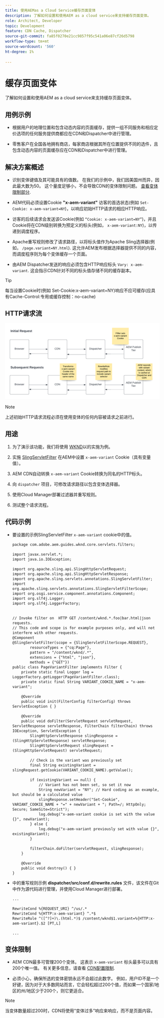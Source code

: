 ```yaml
---
title: 使用AEMas a Cloud Service缓存页面变体
description: 了解如何设置和使用AEM as a cloud service来支持缓存页面变体。
role: Architect, Developer
topic: Development
feature: CDN Cache, Dispatcher
source-git-commit: fa85f0270e21cc9857f95c541a06e87cf26d5798
workflow-type: tm+mt
source-wordcount: '560'
ht-degree: 1%

---
```


# 缓存页面变体

了解如何设置和使用AEM as a cloud service来支持缓存页面变体。

## 用例示例

+ 根据用户的地理位置和包含动态内容的页面缓存，提供一组不同服务和相应定价选项的任何服务提供商都应在CDN和Dispatcher中进行管理。

+ 零售客户在全国各地拥有商店，每家商店根据其所在位置提供不同的选件，且包含动态内容的页面缓存应在CDN和Dispatcher中进行管理。

## 解决方案概述

+ 识别变体键值及其可能具有的值数。 在我们的示例中，我们因美国州而异，因此最大数为50。 这个量度足够小，不会导致CDN的变体限制问题。 [查看变体限制部分](#variant-limitations).

+ AEM代码必须设置Cookie __&quot;x-aem-variant&quot;__ 访客的首选状态(例如 `Set-Cookie: x-aem-variant=NY`)，以响应初始HTTP请求的相应HTTP响应。

+ 访客的后续请求会发送该Cookie(例如 `“Cookie: x-aem-variant=NY”`)，并且Cookie将在CDN级别转换为预定义的标头(例如， `x-aem-variant:NY`)，以传递到调度程序。

+ Apache重写规则修改了请求路径，以将标头值作为Apache Sling选择器(例如， `/page.variant=NY.html`). 这允许AEM发布根据选择器提供不同的内容，而调度程序则为每个变体缓存一个页面。

+ 由AEM Dispatcher发送的响应必须包含HTTP响应标头 `Vary: x-aem-variant`. 这会指示CDN针对不同的标头值存储不同的缓存副本。

>[!TIP]
>
>每当设置Cookie时(例如 Set-Cookie:x-aem-variant=NY)响应不应可缓存(应具有Cache-Control:专用或缓存控制：no-cache)

## HTTP请求流

![变型缓存请求流](./assets/variant-cache-request-flow.png)

>[!NOTE]
>
>上述初始HTTP请求流程必须在使用变体的任何内容被请求之前进行。

## 用途

1. 为了演示该功能，我们将使用 [WKND](https://experienceleague.adobe.com/docs/experience-manager-learn/getting-started-wknd-tutorial-develop/overview.html?lang=zh-Hans)以的实施为例。

1. 实施 [SlingServletFilter](https://sling.apache.org/documentation/the-sling-engine/filters.html) 在AEM中设置 `x-aem-variant` Cookie（具有变量值）。

1. AEM CDN自动转换 `x-aem-variant` Cookie转换为同名的HTTP标头。

1. 向 `dispatcher` 项目，可修改请求路径以包含变体选择器。

1. 使用Cloud Manager部署过滤器并重写规则。

1. 测试整个请求流程。

## 代码示例

+ 要设置的示例SlingServletFilter `x-aem-variant` cookie中的值。

   ```
   package com.adobe.aem.guides.wknd.core.servlets.filters;
   
   import javax.servlet.*;
   import java.io.IOException;
   
   import org.apache.sling.api.SlingHttpServletRequest;
   import org.apache.sling.api.SlingHttpServletResponse;
   import org.apache.sling.servlets.annotations.SlingServletFilter;
   import org.apache.sling.servlets.annotations.SlingServletFilterScope;
   import org.osgi.service.component.annotations.Component;
   import org.slf4j.Logger;
   import org.slf4j.LoggerFactory;
   
   
   // Invoke filter on  HTTP GET /content/wknd.*.foo|bar.html|json requests.
   // This code and scope is for example purposes only, and will not interfere with other requests.
   @Component
   @SlingServletFilter(scope = {SlingServletFilterScope.REQUEST},
           resourceTypes = {"cq:Page"},
           pattern = "/content/wknd/.*",
           extensions = {"html", "json"},
           methods = {"GET"})
   public class PageVariantFilter implements Filter {
       private static final Logger log = LoggerFactory.getLogger(PageVariantFilter.class);
       private static final String VARIANT_COOKIE_NAME = "x-aem-variant";
   
       @Override
       public void init(FilterConfig filterConfig) throws ServletException { }
   
       @Override
       public void doFilter(ServletRequest servletRequest, ServletResponse servletResponse, FilterChain filterChain) throws IOException, ServletException {
           SlingHttpServletResponse slingResponse = (SlingHttpServletResponse) servletResponse;
           SlingHttpServletRequest slingRequest = (SlingHttpServletRequest) servletRequest;
   
           // Check is the variant was previously set
           final String existingVariant = slingRequest.getCookie(VARIANT_COOKIE_NAME).getValue();
   
           if (existingVariant == null) {
               // Variant has not been set, so set it now
               String newVariant = "NY"; // Hard coding as an example, but should be a calculated value
               slingResponse.setHeader("Set-Cookie", VARIANT_COOKIE_NAME + "=" + newVariant + "; Path=/; HttpOnly; Secure; SameSite=Strict");
               log.debug("x-aem-variant cookie is set with the value {}", newVariant);
           } else {
               log.debug("x-aem-variant previously set with value {}", existingVariant);
           }
   
           filterChain.doFilter(servletRequest, slingResponse);
       }
   
       @Override
       public void destroy() { }
   }
   ```

+ 中的重写规则示例 __dispatcher/src/conf.d/rewrite.rules__ 文件，该文件在Git中作为源代码进行管理，并使用Cloud Manager进行部署。

   ```
   ...
   
   RewriteCond %{REQUEST_URI} ^/us/.*  
   RewriteCond %{HTTP:x-aem-variant} ^.*$  
   RewriteRule ^([^?]+)\.(html.*)$ /content/wknd$1.variant=%{HTTP:x-aem-variant}.$2 [PT,L] 
   
   ...
   ```

## 变体限制

+ AEM CDN最多可管理200个变体。 这表示 `x-aem-variant` 标头最多可以具有200个唯一值。 有关更多信息，请查看 [CDN配置限制](https://docs.fastly.com/en/guides/resource-limits).

+ 必须小心，确保所选的变体密钥永远不会超过此数字。  例如，用户ID不是一个好键，因为对于大多数网站而言，它会轻松超过200个值，而如果一个国家/地区的州/地区少于200个，则它更适合。

>[!NOTE]
>
>当变体数量超过200时，CDN将使用“变体过多”响应来响应，而不是页面内容。
